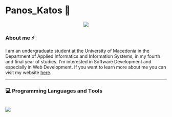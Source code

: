 # Panos_Katos :wave:

<p align="center">
<a href="https://www.linkedin.com/in/panagiotis-stergioulas-bolis-40a834223/">
<img src="https://img.shields.io/badge/LinkedIn-0077B5?style=for-the-badge&logo=linkedin&logoColor=white"/>
</a>
</p>

### About me ⚡

I am an undergraduate student at the University of Macedonia in the Department of Applied Informatics and Information Systems, in my fourth and final year of studies. I'm interested in Software Development and especially in Web Development. If you want to learn more about me you can visit my website <a href="https://panagiotis-stergioulas-bolis.netlify.app/" targe="_blank">here</a>.

<hr/>

### :computer: Programming Languages and Τools
<br/>

  <a href="https://skillicons.dev">
    <img src="https://skillicons.dev/icons?i=html,css,js,react,tailwind,java,python,c,androidstudio" />
  </a>
  

<!--

